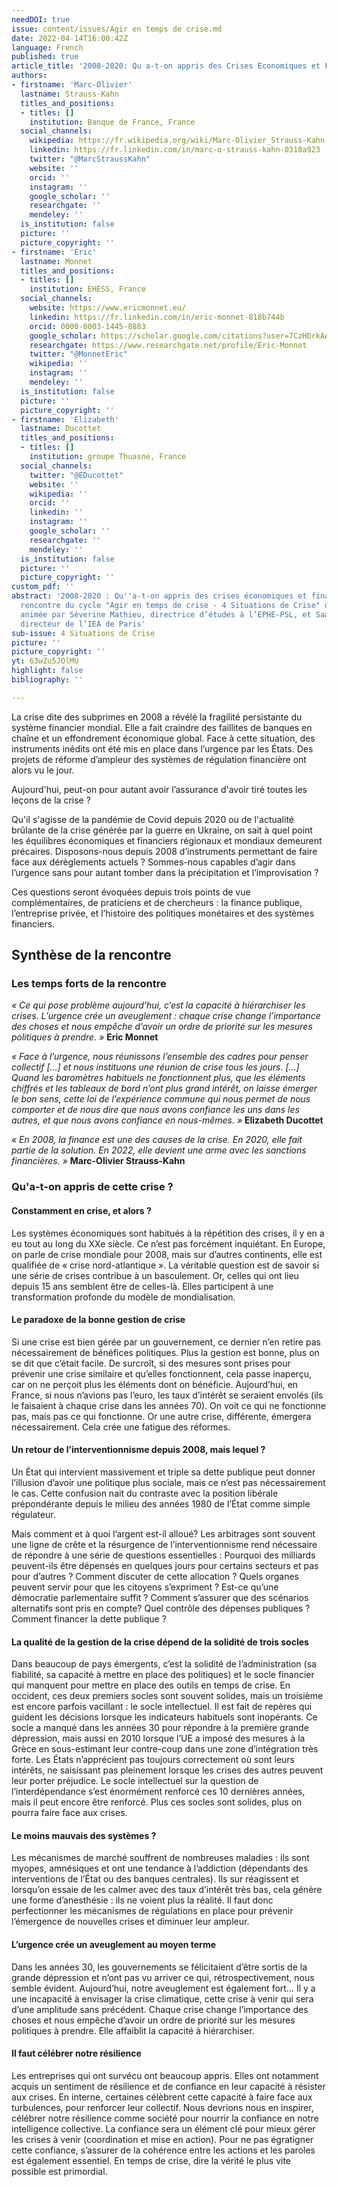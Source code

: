 ```yaml
---
needDOI: true
issue: content/issues/Agir en temps de crise.md
date: 2022-04-14T16:00:42Z
language: French
published: true
article_title: '2008-2020: Qu a-t-on appris des Crises Economiques et Financières ?'
authors:
- firstname: 'Marc-Olivier'
  lastname: Strauss-Kahn
  titles_and_positions:
  - titles: []
    institution: Banque de France, France
  social_channels:
    wikipedia: https://fr.wikipedia.org/wiki/Marc-Olivier_Strauss-Kahn
    linkedin: https://fr.linkedin.com/in/marc-o-strauss-kahn-0310a923
    twitter: "@MarcStraussKahn"
    website: ''
    orcid: ''
    instagram: ''
    google_scholar: ''
    researchgate: ''
    mendeley: ''
  is_institution: false
  picture: ''
  picture_copyright: ''
- firstname: 'Éric'
  lastname: Monnet
  titles_and_positions:
  - titles: []
    institution: EHESS, France
  social_channels:
    website: https://www.ericmonnet.eu/
    linkedin: https://fr.linkedin.com/in/eric-monnet-818b744b
    orcid: 0000-0003-1445-8883
    google_scholar: https://scholar.google.com/citations?user=7CzHDrkAAAAJ&hl=fr
    researchgate: https://www.researchgate.net/profile/Eric-Monnet
    twitter: "@MonnetEric"
    wikipedia: ''
    instagram: ''
    mendeley: ''
  is_institution: false
  picture: ''
  picture_copyright: ''
- firstname: 'Elizabeth'
  lastname: Ducottet
  titles_and_positions:
  - titles: []
    institution: groupe Thuasne, France
  social_channels:
    twitter: "@EDucottet"
    website: ''
    wikipedia: ''
    orcid: ''
    linkedin: ''
    instagram: ''
    google_scholar: ''
    researchgate: ''
    mendeley: ''
  is_institution: false
  picture: ''
  picture_copyright: ''
custom_pdf: ''
abstract: '2008-2020 : Qu''a-t-on appris des crises économiques et financières ? :
  rencontre du cycle "Agir en temps de crise - 4 Situations de Crise" organisée et
  animée par Séverine Mathieu, directrice d’études à l’EPHE-PSL, et Saadi Lahlou,
  directeur de l’IEA de Paris'
sub-issue: 4 Situations de Crise
picture: ''
picture_copyright: ''
yt: 63wZu5JOlMU
highlight: false
bibliography: ''

---
```

La crise dite des subprimes en 2008 a révélé la fragilité persistante du système financier mondial. Elle a fait craindre des faillites de banques en chaîne et un effondrement économique global. Face à cette situation, des instruments inédits ont été mis en place dans l’urgence par les États. Des projets de réforme d’ampleur des systèmes de régulation financière ont alors vu le jour.

Aujourd'hui, peut-on pour autant avoir l’assurance d'avoir tiré toutes les leçons de la crise ?

Qu'il s'agisse de la pandémie de Covid depuis 2020 ou de l'actualité brûlante de la crise générée par la guerre en Ukraine, on sait à quel point les équilibres économiques et financiers régionaux et mondiaux demeurent précaires. Disposons-nous depuis 2008 d’instruments permettant de faire face aux dérèglements actuels ? Sommes-nous capables d’agir dans l’urgence sans pour autant tomber dans la précipitation et l’improvisation ?

Ces questions seront évoquées depuis trois points de vue complémentaires, de praticiens et de chercheurs : la finance publique, l’entreprise privée, et l’histoire des politiques monétaires et des systèmes financiers.

<Youtube yt="63wZu5JOlMU" caption ="2008-2020 : QU’A-T-ON APPRIS DES CRISES ÉCONOMIQUES ET FINANCIÈRES ?"></Youtube>

## Synthèse de la rencontre

### Les temps forts de la rencontre

_« Ce qui pose problème aujourd’hui, c’est la capacité à hiérarchiser les crises. L’urgence crée un aveuglement : chaque crise change l’importance des choses et nous empêche d’avoir un ordre de priorité sur les mesures politiques à prendre. »_ **Eric Monnet**

_« Face à l’urgence, nous réunissons l’ensemble des cadres pour penser collectif \[...\] et nous instituons une réunion de crise tous les jours. \[...\] Quand les baromètres habituels ne fonctionnent plus, que les éléments chiffrés et les tableaux de bord n’ont plus grand intérêt, on laisse émerger le bon sens, cette loi de l’expérience commune qui nous permet de nous comporter et de nous dire que nous avons confiance les uns dans les autres, et que nous avons confiance en nous-mêmes. »_ **Elizabeth Ducottet**

_« En 2008, la finance est une des causes de la crise. En 2020, elle fait partie de la solution. En 2022, elle devient une arme avec les sanctions financières. »_ **Marc-Olivier Strauss-Kahn**

### Qu'a-t-on appris de cette crise ?

#### Constamment en crise, et alors ?

Les systèmes économiques sont habitués à la répétition des crises, il y en a eu tout au long du XXe siècle. Ce n’est pas forcément inquiétant. En Europe, on parle de crise mondiale pour 2008, mais sur d’autres continents, elle est qualifiée de « crise nord-atlantique ». La véritable question est de savoir si une série de crises contribue à un basculement. Or, celles qui ont lieu depuis 15 ans semblent être de celles-là. Elles participent à une transformation profonde du modèle de mondialisation.

#### Le paradoxe de la bonne gestion de crise

Si une crise est bien gérée par un gouvernement, ce dernier n’en retire pas nécessairement de bénéfices politiques. Plus la gestion est bonne, plus on se dit que c’était facile. De surcroît, si des mesures sont prises pour prévenir une crise similaire et qu’elles fonctionnent, cela passe inaperçu, car on ne perçoit plus les éléments dont on bénéficie. Aujourd’hui, en France, si nous n’avions pas l’euro, les taux d’intérêt se seraient envolés (ils le faisaient à chaque crise dans les années 70). On voit ce qui ne fonctionne pas, mais pas ce qui fonctionne. Or une autre crise, différente, émergera nécessairement. Cela crée une fatigue des réformes.

#### Un retour de l’interventionnisme depuis 2008, mais lequel ?

Un État qui intervient massivement et triple sa dette publique peut donner l’illusion d’avoir une politique plus sociale, mais ce n’est pas nécessairement le cas. Cette confusion nait du contraste avec la position libérale prépondérante depuis le milieu des années 1980 de l’État comme simple régulateur.

Mais comment et à quoi l’argent est-il alloué? Les arbitrages sont souvent une ligne de crête et la résurgence de l’interventionnisme rend nécessaire de répondre à une série de questions essentielles : Pourquoi des milliards peuvent-ils être dépensés en quelques jours pour certains secteurs et pas pour d’autres ? Comment discuter de cette allocation ? Quels organes peuvent servir pour que les citoyens s’expriment ? Est-ce qu’une démocratie parlementaire suffit ? Comment s’assurer que des scénarios alternatifs sont pris en compte? Quel contrôle des dépenses publiques ? Comment financer la dette publique ?

#### La qualité de la gestion de la crise dépend de la solidité de trois socles

Dans beaucoup de pays émergents, c’est la solidité de l’administration (sa fiabilité, sa capacité à mettre en place des politiques) et le socle financier qui manquent pour mettre en place des outils en temps de crise. En occident, ces deux premiers socles sont souvent solides, mais un troisième est encore parfois vacillant : le socle intellectuel. Il est fait de repères qui guident les décisions lorsque les indicateurs habituels sont inopérants. Ce socle a manqué dans les années 30 pour répondre à la première grande dépression, mais aussi en 2010 lorsque l’UE a imposé des mesures à la Grèce en sous-estimant leur contre-coup dans une zone d’intégration très forte. Les États n’apprécient pas toujours correctement où sont leurs intérêts, ne saisissant pas pleinement lorsque les crises des autres peuvent leur porter préjudice. Le socle intellectuel sur la question de l’interdépendance s’est énormément renforcé ces 10 dernières années, mais il peut encore être renforcé. Plus ces socles sont solides, plus on pourra faire face aux crises.

#### Le moins mauvais des systèmes ?

Les mécanismes de marché souffrent de nombreuses maladies : ils sont myopes, amnésiques et ont une tendance à l’addiction (dépendants des interventions de l’État ou des banques centrales). Ils sur réagissent et lorsqu’on essaie de les calmer avec des taux d’intérêt très bas, cela génère une forme d’anesthésie : ils ne voient plus la réalité. Il faut donc perfectionner les mécanismes de régulations en place pour prévenir l’émergence de nouvelles crises et diminuer leur ampleur.

#### L’urgence crée un aveuglement au moyen terme

Dans les années 30, les gouvernements se félicitaient d’être sortis de la grande dépression et n’ont pas vu arriver ce qui, rétrospectivement, nous semble évident. Aujourd’hui, notre aveuglement est également fort... Il y a une incapacité à envisager la crise climatique, cette crise à venir qui sera d’une amplitude sans précédent. Chaque crise change l’importance des choses et nous empêche d’avoir un ordre de priorité sur les mesures politiques à prendre. Elle affaiblit la capacité à hiérarchiser.

#### Il faut célébrer notre résilience

Les entreprises qui ont survécu ont beaucoup appris. Elles ont notamment acquis un sentiment de résilience et de confiance en leur capacité à résister aux crises. En interne, certaines célèbrent cette capacité à faire face aux turbulences, pour renforcer leur collectif. Nous devrions nous en inspirer, célébrer notre résilience comme société pour nourrir la confiance en notre intelligence collective. La confiance sera un élément clé pour mieux gérer les crises à venir (coordination et mise en action). Pour ne pas égratigner cette confiance, s’assurer de la cohérence entre les actions et les paroles est également essentiel. En temps de crise, dire la vérité le plus vite possible est primordial.